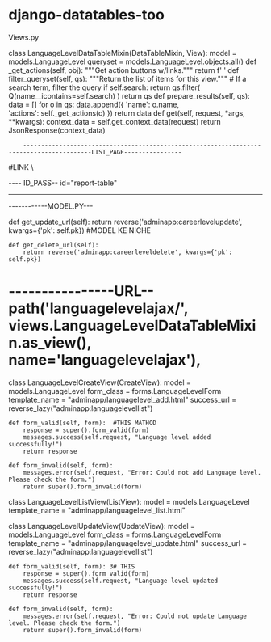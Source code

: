# django-datatables-too
Views.py

class LanguageLevelDataTableMixin(DataTableMixin, View):
    model = models.LanguageLevel
    queryset = models.LanguageLevel.objects.all()
    def _get_actions(self, obj):
        """Get action buttons w/links."""
        return f'<a href="{obj.get_update_url()}" title="Edit" class="btn btn-primary btn-xs"><i class="fa fa-pencil"></i></a> <a data-title="{obj}" title="Delete" href="{obj.get_delete_url()}" onclick="showDeletemodal({obj.id})" data-bs-toggle="modal" data-bs-target="#deleteConfirmationModal" class="btn btn-danger btn-xs btn-delete"><i class="fa fa-trash"></i></a>'
    def filter_queryset(self, qs):
        """Return the list of items for this view."""
        # If a search term, filter the query
        if self.search:
            return qs.filter(
                Q(name__icontains=self.search)
            )
        return qs
    def prepare_results(self, qs):
        data = []
        for o in qs:
            data.append({
                'name': o.name,  
                'actions': self._get_actions(o)
            })
        return data
    def get(self, request, *args, **kwargs):
        context_data = self.get_context_data(request)
        return JsonResponse(context_data)

        -----------------------------------------------------------------------------------------LIST_PAGE----------------
#LINK     \
   <link rel="stylesheet" href="https://cdn.datatables.net/1.13.4/css/jquery.dataTables.min.css">
<script src="https://code.jquery.com/jquery-3.6.0.min.js"></script>
<script src="https://cdn.datatables.net/1.13.4/js/jquery.dataTables.min.js"></script>

----  ID_PASS--
id="report-table" 
<script>
    $('#report-table').DataTable({
        columnDefs: [{
            orderable: true,
            targets: -1
        }, ],
    
        // Ajax for pagination
        processing: true,
        serverSide: true,
        ajax: {
            
            url: '{% url "adminapp:languagelevelajax" %}',  #URL THIS PALCE
            type: 'get',
        },
        columns: [
            { data: 'name', name: 'name' }, // Matches 'name' in JSON response  ADD ANY TABLE COLOUM
            { 
                data: 'actions', 
                name: 'actions', 
                orderable: false, // Disable sorting for Actions
                searchable: false // Disable search for Actions
            }
        ],
        
    });
</script>

----------------------
------------MODEL.PY---

 def get_update_url(self):
        return reverse('adminapp:careerlevelupdate', kwargs={'pk': self.pk})  #MODEL KE NICHE
    
    def get_delete_url(self):
        return reverse('adminapp:careerleveldelete', kwargs={'pk': self.pk})

----------------URL--
 path('languagelevelajax/', views.LanguageLevelDataTableMixin.as_view(), name='languagelevelajax'),
 ================================================================================================


 class LanguageLevelCreateView(CreateView):
    model = models.LanguageLevel
    form_class = forms.LanguageLevelForm
    template_name = "adminapp/languagelevel_add.html"
    success_url = reverse_lazy("adminapp:languagelevellist")
   
    def form_valid(self, form):  #THIS MATHOD
        response = super().form_valid(form)
        messages.success(self.request, "Language level added successfully!")
        return response

    def form_invalid(self, form):
        messages.error(self.request, "Error: Could not add Language level. Please check the form.")
        return super().form_invalid(form)

    
class LanguageLevelListView(ListView):
    model = models.LanguageLevel
    template_name = "adminapp/languagelevel_list.html"
    
    
class LanguageLevelUpdateView(UpdateView):
    model = models.LanguageLevel
    form_class = forms.LanguageLevelForm
    template_name = "adminapp/languagelevel_update.html"
    success_url = reverse_lazy("adminapp:languagelevellist")
    
    def form_valid(self, form): 3# THIS 
        response = super().form_valid(form)
        messages.success(self.request, "Language level updated successfully!")
        return response

    def form_invalid(self, form):
        messages.error(self.request, "Error: Could not update Language level. Please check the form.")
        return super().form_invalid(form)

    

